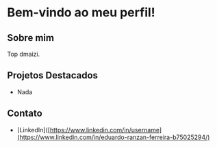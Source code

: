 # Bem-vindo ao meu perfil!

## Sobre mim
Top dmaizi.

## Projetos Destacados
- Nada

## Contato
- [LinkedIn]([https://www.linkedin.com/in/username](https://www.linkedin.com/in/eduardo-ranzan-ferreira-b75025294/)
